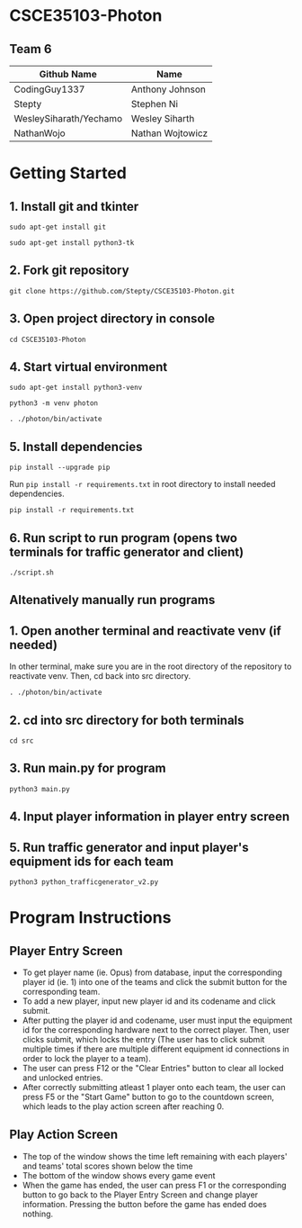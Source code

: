 # CSCE35103-Photon

## Team 6
| Github Name  | Name |
| ------------- | ------------- |
| CodingGuy1337  | Anthony Johnson  |
| Stepty  | Stephen Ni  |
| WesleySiharath/Yechamo  | Wesley Siharth |
| NathanWojo  | Nathan Wojtowicz  |

# Getting Started
## 1. Install git and tkinter
```
sudo apt-get install git
```

```
sudo apt-get install python3-tk
```
## 2. Fork git repository
```
git clone https://github.com/Stepty/CSCE35103-Photon.git
```

## 3. Open project directory in console
```
cd CSCE35103-Photon
```

## 4. Start virtual environment
```
sudo apt-get install python3-venv
```

```
python3 -m venv photon
```

```
. ./photon/bin/activate
```

## 5. Install dependencies

```
pip install --upgrade pip
```

Run `pip install -r requirements.txt` in root directory to install needed dependencies.

```
pip install -r requirements.txt
```

## 6. Run script to run program (opens two terminals for traffic generator and client)
```
./script.sh
```

## Altenatively manually run programs

## 1. Open another terminal and reactivate venv (if needed) 
In other terminal, make sure you are in the root directory of the repository to reactivate venv. Then, cd back into src directory.

```
. ./photon/bin/activate
```
## 2. cd into src directory for both terminals
```
cd src
```
## 3. Run main.py for program
```
python3 main.py
```
## 4. Input player information in player entry screen

## 5. Run traffic generator and input player's equipment ids for each team
```
python3 python_trafficgenerator_v2.py
```

# Program Instructions
## Player Entry Screen
- To get player name (ie. Opus) from database, input the corresponding player id (ie. 1) into one of the teams and click the submit button for the corresponding team.
- To add a new player, input new player id and its codename and click submit.
- After putting the player id and codename, user must input the equipment id for the corresponding hardware next to the correct player. Then, user clicks submit, which locks the entry (The user has to click submit multiple times if there are multiple different equipment id connections in order to lock the player to a team).
- The user can press F12 or the "Clear Entries" button to clear all locked and unlocked entries.
- After correctly submitting atleast 1 player onto each team, the user can press F5 or the "Start Game" button to go to the countdown screen, which leads to the play action screen after reaching 0.

## Play Action Screen
- The top of the window shows the time left remaining with each players' and teams' total scores shown below the time
- The bottom of the window shows every game event
- When the game has ended, the user can press F1 or the corresponding button to go back to the Player Entry Screen and change player information. Pressing the button before the game has ended does nothing.